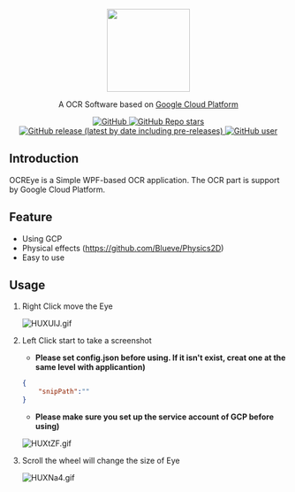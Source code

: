 <p align="center">
  <img src="Icon.ico" height="150" />
</p>
<p align="center">
  A OCR Software based on <a href="https://cloud.google.com/vision/docs/ocr">Google Cloud Platform</a>
</p>
<p align="center">
  <a href="https://github.com/duanxianpi/OCREye/blob/main/LICENSE.md">  
    <img alt="GitHub" src="https://img.shields.io/github/license/duanxianpi/OCREye?label=License">
  </a>
  <a href="https://github.com/duanxianpi/OCREye">
    <img alt="GitHub Repo stars" src="https://img.shields.io/github/stars/duanxianpi/OCREye"/>
  </a>
  <a href="https://github.com/duanxianpi/OCREye/releases">
    <img alt="GitHub release (latest by date including pre-releases)" src="https://img.shields.io/github/v/release/duanxianpi/OCREye?include_prereleases&sort=semver">
  </a>
  <a href="https://github.com/duanxianpi">
    <img alt="GitHub user" src="https://img.shields.io/badge/author-duanxianpi-brightgreen"/>
  </a>
</p>

## Introduction
OCREye is a Simple WPF-based OCR application. The OCR part is support by Google Cloud Platform.

## Feature
* Using GCP
* Physical effects (https://github.com/Blueve/Physics2D)
* Easy to use

## Usage
1. Right Click move the Eye

    ![HUXUIJ.gif](https://s4.ax1x.com/2022/02/11/HUXUIJ.gif)

2. Left Click start to take a screenshot 

    * **Please set config.json before using. If it isn't exist, creat one at the same level with applicantion)**
    ```Json
    {
        "snipPath":""
    }
    ```
    * **Please make sure you set up the service account of GCP before using)**


    ![HUXtZF.gif](https://s4.ax1x.com/2022/02/11/HUXtZF.gif)

3. Scroll the wheel will change the size of Eye

    ![HUXNa4.gif](https://s4.ax1x.com/2022/02/11/HUXNa4.gif)

